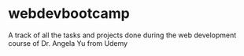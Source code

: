 ﻿# webdevbootcamp
A track of all the tasks and projects done during the web development course of Dr. Angela Yu from Udemy
